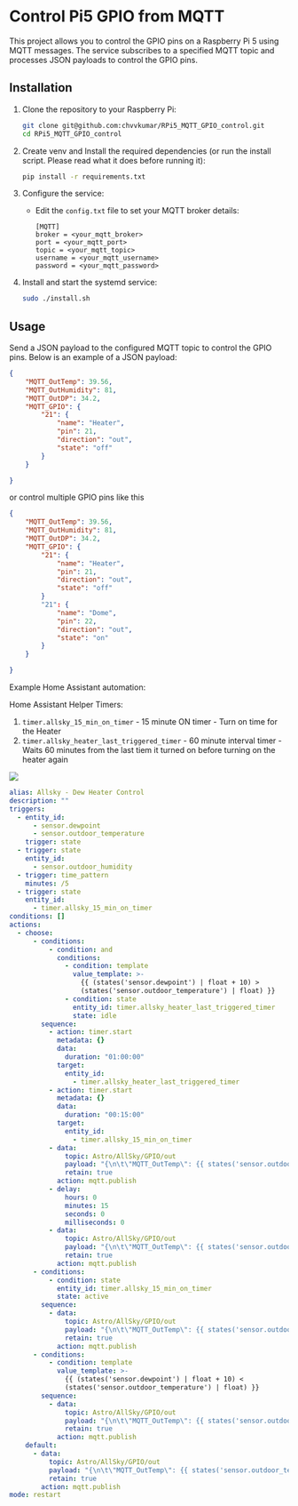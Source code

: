 # Control Pi5 GPIO from MQTT

This project allows you to control the GPIO pins on a Raspberry Pi 5 using MQTT messages. The service subscribes to a specified MQTT topic and processes JSON payloads to control the GPIO pins.

## Installation

1. Clone the repository to your Raspberry Pi:
    ```sh
    git clone git@github.com:chvvkumar/RPi5_MQTT_GPIO_control.git
    cd RPi5_MQTT_GPIO_control
    ```

2. Create venv and Install the required dependencies (or run the install script. Please read what it does before running it):
    ```sh
    pip install -r requirements.txt
    ```

3. Configure the service:
    - Edit the `config.txt` file to set your MQTT broker details:
        ```
        [MQTT]
        broker = <your_mqtt_broker>
        port = <your_mqtt_port>
        topic = <your_mqtt_topic>
        username = <your_mqtt_username>
        password = <your_mqtt_password>
        ```

4. Install and start the systemd service:
    ```sh
    sudo ./install.sh
    ```

## Usage

Send a JSON payload to the configured MQTT topic to control the GPIO pins. Below is an example of a JSON payload:

```json
{
	"MQTT_OutTemp": 39.56,
	"MQTT_OutHumidity": 81,
	"MQTT_OutDP": 34.2,				
	"MQTT_GPIO": {
		"21": {
			"name": "Heater",
			"pin": 21,
			"direction": "out",
			"state": "off"
		}
	}

}
```

or control multiple GPIO pins like this

```json
{
	"MQTT_OutTemp": 39.56,
	"MQTT_OutHumidity": 81,
	"MQTT_OutDP": 34.2,				
	"MQTT_GPIO": {
		"21": {
			"name": "Heater",
			"pin": 21,
			"direction": "out",
			"state": "off"
		}
		"21": {
			"name": "Dome",
			"pin": 22,
			"direction": "out",
			"state": "on"
		}
	}

}
```


Example Home Assistant automation:

Home Assistant Helper Timers:

1. `timer.allsky_15_min_on_timer` - 15 minute ON timer - Turn on time for the Heater
2. `timer.allsky_heater_last_triggered_timer` - 60 minute interval timer - Waits 60 minutes from the last tiem it turned on before turning on the heater again


[![](https://mermaid.ink/img/pako:eNqNU21v2jAQ_isnfx1FBIiBaKrUklLGKO3UfNkSFHnkSKwmduQ421jgv88kFFA11vlTfLnn5Z5LKrKSERKHxIrlCXhuIMCcG_9ZM6WXcHV1Dbe-p3gco3LAVDXCOGEiRpAKPJ4hPDGtUYllA72tMeNqLEXENZfCARd_5pILDR_A6sA1PJY6kns0ZjkqpkuFuwY83oO3X7HYguufMex1FLA0LV42YYLGhApTVuhQN84wCnXdwgvgUYoHL-6J7q6Z6P-Z1sYg7UDGRXFgu6snm_yNyLJD0xhKcQa27HPwpAbf-0_l95QXCTx88TwHprUBeFwcuu7rrqnvYso2bxim9btPFxgmk-V5hAu5hVl1KcG3dk1qbKX5j9c1zE65fX7H8ewoN7-88o__WPn8pPXw3mzzo9jCRLRmZarhZtUoXoSSFjEzZoxH5jOv9kQB0QlmGBDHPEZMvQQkEDvTx0otnzdiRRytSmwRJcs4Ic6apYW5lXlkSF3OzL-SHas5E9-kzF4h5kqcivwijmXTtt3v9zrmjHqdAW2RjakO28Me7dtDOuhSatMR3bXI75rAaneH3UHX1KzByO71R9buD6g7KWg?type=png)](https://mermaid.live/edit#pako:eNqNU21v2jAQ_isnfx1FBIiBaKrUklLGKO3UfNkSFHnkSKwmduQ421jgv88kFFA11vlTfLnn5Z5LKrKSERKHxIrlCXhuIMCcG_9ZM6WXcHV1Dbe-p3gco3LAVDXCOGEiRpAKPJ4hPDGtUYllA72tMeNqLEXENZfCARd_5pILDR_A6sA1PJY6kns0ZjkqpkuFuwY83oO3X7HYguufMex1FLA0LV42YYLGhApTVuhQN84wCnXdwgvgUYoHL-6J7q6Z6P-Z1sYg7UDGRXFgu6snm_yNyLJD0xhKcQa27HPwpAbf-0_l95QXCTx88TwHprUBeFwcuu7rrqnvYso2bxim9btPFxgmk-V5hAu5hVl1KcG3dk1qbKX5j9c1zE65fX7H8ewoN7-88o__WPn8pPXw3mzzo9jCRLRmZarhZtUoXoSSFjEzZoxH5jOv9kQB0QlmGBDHPEZMvQQkEDvTx0otnzdiRRytSmwRJcs4Ic6apYW5lXlkSF3OzL-SHas5E9-kzF4h5kqcivwijmXTtt3v9zrmjHqdAW2RjakO28Me7dtDOuhSatMR3bXI75rAaneH3UHX1KzByO71R9buD6g7KWg)

```yaml
alias: Allsky - Dew Heater Control
description: ""
triggers:
  - entity_id:
      - sensor.dewpoint
      - sensor.outdoor_temperature
    trigger: state
  - trigger: state
    entity_id:
      - sensor.outdoor_humidity
  - trigger: time_pattern
    minutes: /5
  - trigger: state
    entity_id:
      - timer.allsky_15_min_on_timer
conditions: []
actions:
  - choose:
      - conditions:
          - condition: and
            conditions:
              - condition: template
                value_template: >-
                  {{ (states('sensor.dewpoint') | float + 10) >
                  (states('sensor.outdoor_temperature') | float) }}
              - condition: state
                entity_id: timer.allsky_heater_last_triggered_timer
                state: idle
        sequence:
          - action: timer.start
            metadata: {}
            data:
              duration: "01:00:00"
            target:
              entity_id:
                - timer.allsky_heater_last_triggered_timer
          - action: timer.start
            metadata: {}
            data:
              duration: "00:15:00"
            target:
              entity_id:
                - timer.allsky_15_min_on_timer
          - data:
              topic: Astro/AllSky/GPIO/out
              payload: "{\n\t\"MQTT_OutTemp\": {{ states('sensor.outdoor_temperature') }},\n\t\"MQTT_OutHumidity\": {{ states('sensor.outdoor_humidity') }},\n\t\"MQTT_OutDP\": {{ states('sensor.dewpoint') }},\t\t\t\t\n\t\"MQTT_GPIO\": {\n\t\t\"21\": {\n\t\t\t\"name\": \"Heater\",\n\t\t\t\"pin\": 21,\n\t\t\t\"direction\": \"out\",\n\t\t\t\"state\": \"on\"\n\t\t}\n\t}\n\n}"
              retain: true
            action: mqtt.publish
          - delay:
              hours: 0
              minutes: 15
              seconds: 0
              milliseconds: 0
          - data:
              topic: Astro/AllSky/GPIO/out
              payload: "{\n\t\"MQTT_OutTemp\": {{ states('sensor.outdoor_temperature') }},\n\t\"MQTT_OutHumidity\": {{ states('sensor.outdoor_humidity') }},\n\t\"MQTT_OutDP\": {{ states('sensor.dewpoint') }},\t\t\t\t\n\t\"MQTT_GPIO\": {\n\t\t\"21\": {\n\t\t\t\"name\": \"Heater\",\n\t\t\t\"pin\": 21,\n\t\t\t\"direction\": \"out\",\n\t\t\t\"state\": \"off\"\n\t\t}\n\t}\n\n}"
              retain: true
            action: mqtt.publish
      - conditions:
          - condition: state
            entity_id: timer.allsky_15_min_on_timer
            state: active
        sequence:
          - data:
              topic: Astro/AllSky/GPIO/out
              payload: "{\n\t\"MQTT_OutTemp\": {{ states('sensor.outdoor_temperature') }},\n\t\"MQTT_OutHumidity\": {{ states('sensor.outdoor_humidity') }},\n\t\"MQTT_OutDP\": {{ states('sensor.dewpoint') }},\t\t\t\t\n\t\"MQTT_GPIO\": {\n\t\t\"21\": {\n\t\t\t\"name\": \"Heater\",\n\t\t\t\"pin\": 21,\n\t\t\t\"direction\": \"out\",\n\t\t\t\"state\": \"on\"\n\t\t}\n\t}\n\n}"
              retain: true
            action: mqtt.publish
      - conditions:
          - condition: template
            value_template: >-
              {{ (states('sensor.dewpoint') | float + 10) <
              (states('sensor.outdoor_temperature') | float) }}
        sequence:
          - data:
              topic: Astro/AllSky/GPIO/out
              payload: "{\n\t\"MQTT_OutTemp\": {{ states('sensor.outdoor_temperature') }},\n\t\"MQTT_OutHumidity\": {{ states('sensor.outdoor_humidity') }},\n\t\"MQTT_OutDP\": {{ states('sensor.dewpoint') }},\t\t\t\t\n\t\"MQTT_GPIO\": {\n\t\t\"21\": {\n\t\t\t\"name\": \"Heater\",\n\t\t\t\"pin\": 21,\n\t\t\t\"direction\": \"out\",\n\t\t\t\"state\": \"off\"\n\t\t}\n\t}\n\n}"
              retain: true
            action: mqtt.publish
    default:
      - data:
          topic: Astro/AllSky/GPIO/out
          payload: "{\n\t\"MQTT_OutTemp\": {{ states('sensor.outdoor_temperature') }},\n\t\"MQTT_OutHumidity\": {{ states('sensor.outdoor_humidity') }},\n\t\"MQTT_OutDP\": {{ states('sensor.dewpoint') }},\t\t\t\t\n\t\"MQTT_GPIO\": {\n\t\t\"21\": {\n\t\t\t\"name\": \"Heater\",\n\t\t\t\"pin\": 21,\n\t\t\t\"direction\": \"out\",\n\t\t\t\"state\": \"off\"\n\t\t}\n\t}\n\n}"
          retain: true
        action: mqtt.publish
mode: restart

```

